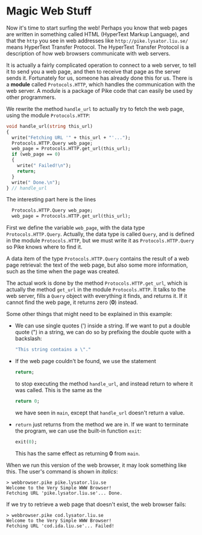# Magic Web Stuff

Now it's time to start surfing the web!
Perhaps you know that web pages are written
in something called HTML (HyperText Markup Language),
and that the `http` you see in web addresses
like `http://pike.lysator.liu.se/`
means HyperText Transfer Protocol.
The HyperText Transfer Protocol is a description
of how web browsers communicate with web servers.

It is actually a fairly complicated operation
to connect to a web server,
to tell it to send you a web page,
and then to receive that page as the server sends it.
Fortunately for us,
someone has already done this for us.
There is a **module** called `Protocols.HTTP`,
which handles the communication with the web server.
A module is a package of Pike code
that can easily be used by other programmers.

We rewrite the method `handle_url`
to actually try to fetch the web page,
using the module `Protocols.HTTP`:

```pike
void handle_url(string this_url)
{
  write("Fetching URL '" + this_url + "'...");
  Protocols.HTTP.Query web_page;
  web_page = Protocols.HTTP.get_url(this_url);
  if (web_page == 0)
  {
    write(" Failed!\n");
    return;
  }
  write(" Done.\n");
} // handle_url
```

The interesting part here is the lines

```pike
  Protocols.HTTP.Query web_page;
  web_page = Protocols.HTTP.get_url(this_url);
```

First we define the variable `web_page`,
with the data type `Protocols.HTTP.Query`.
Actually, the data type is called `Query`,
and is defined in the module `Protocols.HTTP`,
but we must write it as `Protocols.HTTP.Query`
so Pike knows where to find it.

A data item of the type `Protocols.HTTP.Query`
contains the result of a web page retrieval:
the text of the web page,
but also some more information,
such as the time when the page was created.

The actual work is done by the method `Protocols.HTTP.get_url`,
which is actually the method `get_url` in the module `Protocols.HTTP`.
It talks to the web server,
fills a `Query` object with everything it finds,
and returns it.
If it cannot find the web page, it returns zero (**0**) instead.

Some other things that might need to be explained in this example:

* We can use single quotes (') inside a string.
  If we want to put a double quote (") in a string,
  we can do so by prefixing the double quote with a backslash:

  ```pike
  "This string contains a \"."
  ```

* If the web page couldn't be found,
  we use the statement

  ```pike
  return;
  ```

  to stop executing the method `handle_url`,
  and instead return to where it was called.
  This is the same as the

  ```pike
  return 0;
  ```

  we have seen in `main`,
  except that `handle_url` doesn't return a value.

* `return` just returns from the method we are in.
  If we want to terminate the program,
  we can use the built-in function `exit`:

  ```pike
  exit(0);
  ```

  This has the same effect as returning **0** from `main`.

When we run this version of the web browser, it may look something
like this. The user's command is shown in *italics*:

```
> webbrowser.pike pike.lysator.liu.se
Welcome to the Very Simple WWW Browser!
Fetching URL 'pike.lysator.liu.se'... Done.
```

If we try to retrieve a web page that doesn't exist,
the web browser fails:

```
> webbrowser.pike cod.lysator.liu.se
Welcome to the Very Simple WWW Browser!
Fetching URL 'cod.ida.liu.se'... Failed!
```
